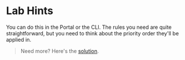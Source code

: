 # Lab Hints

You can do this in the Portal or the CLI. The rules you need are quite straightforward, but you need to think about the priority order they'll be applied in.

> Need more? Here's the [solution](solution.md).